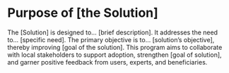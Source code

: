 # Purpose of \[the Solution]

The \[Solution] is designed to… \[brief description]. It addresses the need to… \[specific need]. The primary objective is to… \[solution’s objective], thereby improving \[goal of the solution]. This program aims to collaborate with local stakeholders to support adoption, strengthen \[goal of solution], and garner positive feedback from users, experts, and beneficiaries.
